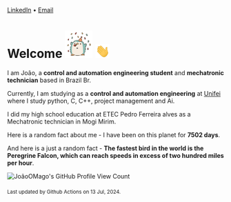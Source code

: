 [LinkedIn](https://www.linkedin.com/in/joão-pedro-gozzoli-b95641301/) &bull;
[Email](joaopedrogozzoli@gmail.com)

# Welcome <img src="happy.gif" height="64px" /> <img src="wave.gif" height="32px" />

I am João, a  **control and automation engineering student** and **mechatronic technician** based in Brazil Br.

Currently, I am studying as a **control and automation engineering** at [Unifei](https://unifei.edu.br) where I study python, C, C++, project management and Ai.

I did my high school education at ETEC Pedro Ferreira alves as a Mechatronic technician in Mogi Mirim.

Here is a random fact about me - I have been on this planet for **7502 days**.

And here is a just a random fact -  **The fastest bird in the world is the Peregrine Falcon, which can reach speeds in excess of two hundred miles per hour**.

![JoãoOMago's GitHub Profile View Count](https://komarev.com/ghpvc/?username=JoaoOMago)

<sub>Last updated by Github Actions on 13 Jul, 2024.</sub>
